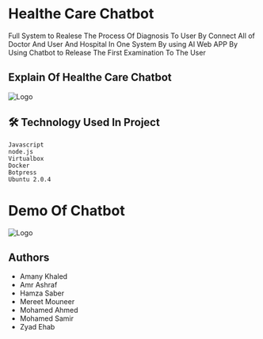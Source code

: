 
# Healthe Care Chatbot

Full System to Realese The Process Of Diagnosis To User By Connect All of Doctor And User And Hospital In One System By using AI Web APP By Using Chatbot to Release The First Examination To The User 


## Explain Of Healthe Care Chatbot

![Logo](https://i.imgur.com/xZAfBkc.jpeg)


## 🛠 Technology Used In Project 
    Javascript
    node.js
    Virtualbox
    Docker
    Botpress
    Ubuntu 2.0.4
    



# Demo Of Chatbot
![Logo](https://i.imgur.com/Y9xwFos.jpeg)


## Authors

- Amany Khaled
- Amr Ashraf
- Hamza Saber
- Mereet Mouneer
- Mohamed Ahmed
- Mohamed Samir
- Zyad Ehab

